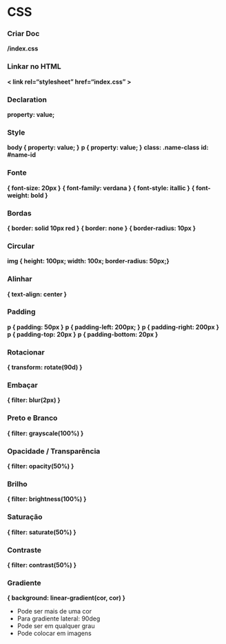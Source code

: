 # CSS
 
### Criar Doc
**/index.css**


### Linkar no HTML
**< link rel=“stylesheet” href=“index.css” >**


### Declaration
**property: value;**


### Style
**body { property: value; }**
**p { property: value; }**
**class: .name-class**
**id: #name-id**


### Fonte
**{ font-size: 20px }**
**{ font-family: verdana }**
**{ font-style: itallic }**
**{ font-weight: bold }**


### Bordas
**{ border: solid 10px red }**
**{ border: none }**
**{ border-radius: 10px }**


### Circular
**img { height: 100px; width: 100x; border-radius: 50px;}**


### Alinhar
**{ text-align: center }**


### Padding
**p { padding: 50px }**
**p { padding-left: 200px; }**
**p { padding-right: 200px }**
**p { padding-top: 20px }**
**p { padding-bottom: 20px }**


### Rotacionar
**{ transform: rotate(90d) }**


### Embaçar
**{ filter: blur(2px) }**


### Preto e Branco
**{ filter: grayscale(100%) }**


### Opacidade / Transparência
**{ filter: opacity(50%) }**


### Brilho
**{ filter: brightness(100%) }**


### Saturação
**{ filter: saturate(50%) }**


### Contraste
**{ filter: contrast(50%) }**


### Gradiente
**{ background: linear-gradient(cor, cor) }**
 - Pode ser mais de uma cor
 - Para gradiente lateral: 90deg
 - Pode ser em qualquer grau
 - Pode colocar em imagens
